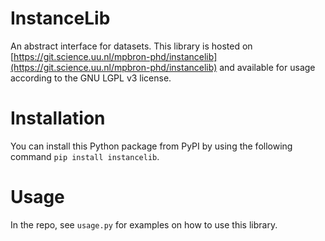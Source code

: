 # InstanceLib

An abstract interface for datasets.
This library is hosted on [https://git.science.uu.nl/mpbron-phd/instancelib](https://git.science.uu.nl/mpbron-phd/instancelib) and available for usage according to the GNU LGPL v3 license. 

# Installation
You can install this Python package from PyPI by using the following command `pip install instancelib`.

# Usage
In the repo, see `usage.py` for examples on how to use this library. 